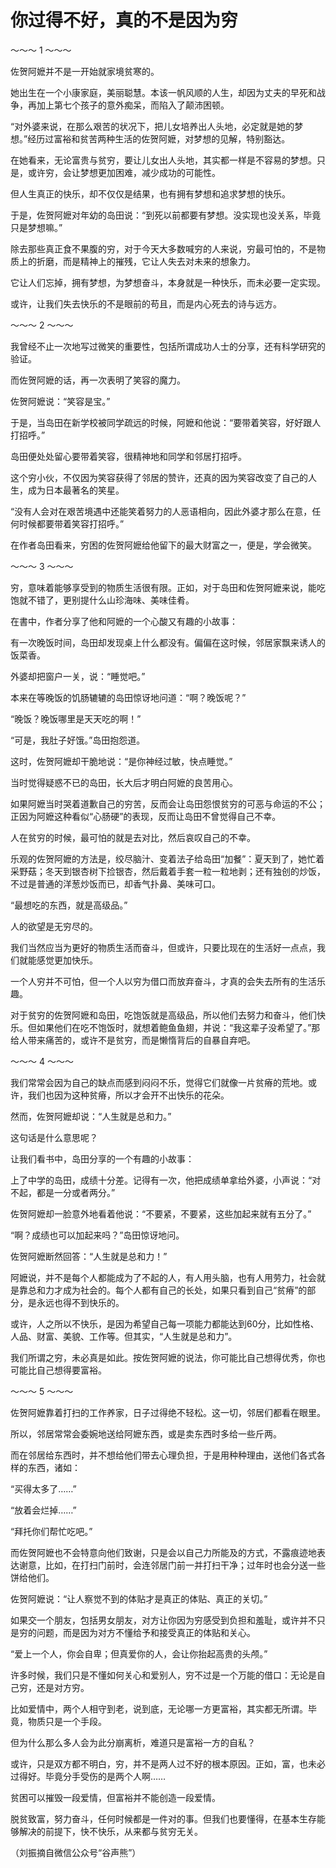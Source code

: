 # 你过得不好，真的不是因为穷

～～～ 1 ～～～ 

佐贺阿嬷并不是一开始就家境贫寒的。 

她出生在一个小康家庭，美丽聪慧。本该一帆风顺的人生，却因为丈夫的早死和战争，再加上第七个孩子的意外痴呆，而陷入了颠沛困顿。 

“对外婆来说，在那么艰苦的状况下，把儿女培养出人头地，必定就是她的梦想。”经历过富裕和贫苦两种生活的佐贺阿嬷，对梦想的见解，特别豁达。 

在她看来，无论富贵与贫穷，要让儿女出人头地，其实都一样是不容易的梦想。只是，或许穷，会让梦想更加困难，减少成功的可能性。 

但人生真正的快乐，却不仅仅是结果，也有拥有梦想和追求梦想的快乐。 

于是，佐贺阿嬷对年幼的岛田说：“到死以前都要有梦想。没实现也没关系，毕竟只是梦想嘛。” 

除去那些真正食不果腹的穷，对于今天大多数喊穷的人来说，穷最可怕的，不是物质上的折磨，而是精神上的摧残，它让人失去对未来的想象力。 

它让人们忘掉，拥有梦想，为梦想奋斗，本身就是一种快乐，而未必要一定实现。 

或许，让我们失去快乐的不是眼前的苟且，而是内心死去的诗与远方。 

～～～ 2 ～～～ 

我曾经不止一次地写过微笑的重要性，包括所谓成功人士的分享，还有科学研究的验证。 

而佐贺阿嬷的话，再一次表明了笑容的魔力。 

佐贺阿嬷说：“笑容是宝。” 

于是，当岛田在新学校被同学疏远的时候，阿嬷和他说：“要带着笑容，好好跟人打招呼。” 

岛田便处处留心要带着笑容，很精神地和同学和邻居打招呼。 

这个穷小伙，不仅因为笑容获得了邻居的赞许，还真的因为笑容改变了自己的人生，成为日本最著名的笑星。 

“没有人会对在艰苦境遇中还能笑着努力的人恶语相向，因此外婆才那么在意，任何时候都要带着笑容打招呼。” 

在作者岛田看来，穷困的佐贺阿嬷给他留下的最大财富之一，便是，学会微笑。 

～～～ 3 ～～～ 

穷，意味着能够享受到的物质生活很有限。正如，对于岛田和佐贺阿嬷来说，能吃饱就不错了，更别提什么山珍海味、美味佳肴。 

在書中，作者分享了他和阿嬷的一个心酸又有趣的小故事： 

有一次晚饭时间，岛田却发现桌上什么都没有。偏偏在这时候，邻居家飘来诱人的饭菜香。 

外婆却把窗户一关，说：“睡觉吧。” 

本来在等晚饭的饥肠辘辘的岛田惊讶地问道：“啊？晚饭呢？” 

“晚饭？晚饭哪里是天天吃的啊！” 

“可是，我肚子好饿。”岛田抱怨道。 

这时，佐贺阿嬷却干脆地说：“是你神经过敏，快点睡觉。” 

当时觉得疑惑不已的岛田，长大后才明白阿嬷的良苦用心。 

如果阿嬷当时哭着道歉自己的穷苦，反而会让岛田怨恨贫穷的可恶与命运的不公；正因为阿嬷这种看似“心肠硬”的表现，反而让岛田不曾觉得自己不幸。 

人在贫穷的时候，最可怕的就是去对比，然后哀叹自己的不幸。 

乐观的佐贺阿嬷的方法是，绞尽脑汁、变着法子给岛田“加餐”：夏天到了，她忙着采野菇；冬天到银杏树下捡银杏，然后戴着手套一粒一粒地剥；还有独创的炒饭，不过是普通的洋葱炒饭而已，却香气扑鼻、美味可口。 

“最想吃的东西，就是高级品。” 

人的欲望是无穷尽的。 

我们当然应当为更好的物质生活而奋斗，但或许，只要比现在的生活好一点点，我们就能感觉更加快乐。 

一个人穷并不可怕，但一个人以穷为借口而放弃奋斗，才真的会失去所有的生活乐趣。 

对于贫穷的佐贺阿嬷和岛田，吃饱饭就是高级品，所以他们去努力和奋斗，他们快乐。但如果他们在吃不饱饭时，就想着鲍鱼鱼翅，并说：“我这辈子没希望了。”那给人带来痛苦的，或许不是贫穷，而是懒惰背后的自暴自弃吧。 

～～～ 4 ～～～ 

我们常常会因为自己的缺点而感到闷闷不乐，觉得它们就像一片贫瘠的荒地。或许，我们也因为这种贫瘠，所以才会开不出快乐的花朵。 

然而，佐贺阿嬷却说：“人生就是总和力。” 

这句话是什么意思呢？ 

让我们看书中，岛田分享的一个有趣的小故事： 

上了中学的岛田，成绩十分差。记得有一次，他把成绩单拿给外婆，小声说：“对不起，都是一分或者两分。” 

佐贺阿嬷却一脸意外地看着他说：“不要紧，不要紧，这些加起来就有五分了。” 

“啊？成绩也可以加起来吗？”岛田惊讶地问。 

佐贺阿嬷断然回答：“人生就是总和力！” 

阿嬷说，并不是每个人都能成为了不起的人，有人用头脑，也有人用劳力，社会就是靠总和力才成为社会的。每个人都有自己的长处，如果只看到自己“贫瘠”的部分，是永远也得不到快乐的。 

或许，人之所以不快乐，是因为希望自己每一项能力都能达到60分，比如性格、人品、财富、美貌、工作等。但其实，“人生就是总和力”。 

我们所谓之穷，未必真是如此。按佐贺阿嬷的说法，你可能比自己想得优秀，你也可能比自己想得要富裕。 

～～～ 5 ～～～ 

佐贺阿嬷靠着打扫的工作养家，日子过得绝不轻松。这一切，邻居们都看在眼里。 

所以，邻居常常会委婉地送给阿嬷东西，或是卖东西时多给一些斤两。 

而在邻居给东西时，并不想给他们带去心理负担，于是用种种理由，送他们各式各样的东西，诸如： 

“买得太多了……” 

“放着会烂掉……” 

“拜托你们帮忙吃吧。” 

而佐贺阿嬷也不会特意向他们致谢，只是会以自己力所能及的方式，不露痕迹地表达谢意，比如，在打扫门前时，会连邻居门前一并打扫干净；过年时也会分送一些饼给他们。 

佐贺阿嬷说：“让人察觉不到的体贴才是真正的体贴、真正的关切。” 

如果交一个朋友，包括男女朋友，对方让你因为穷感受到负担和羞耻，或许并不只是穷的问题，而是因为对方不懂给予和接受真正的体贴和关心。 

“爱上一个人，你会自卑；但真爱你的人，会让你抬起高贵的头颅。” 

许多时候，我们只是不懂如何关心和爱别人，穷不过是一个万能的借口：无论是自己穷，还是对方穷。 

比如爱情中，两个人相守到老，说到底，无论哪一方更富裕，其实都无所谓。毕竟，物质只是一个手段。 

但为什么那么多人会为此分崩离析，难道只是富裕一方的自私？ 

或许，只是双方都不明白，穷，并不是两人过不好的根本原因。正如，富，也未必过得好。毕竟分手受伤的是两个人啊…… 

贫困可以摧毁一段爱情，但富裕并不能创造一段爱情。 

脱贫致富，努力奋斗，任何时候都是一件对的事。但我们也要懂得，在基本生存能够解决的前提下，快不快乐，从来都与贫穷无关。 

（刘振摘自微信公众号“谷声熊”）